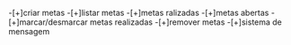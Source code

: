 -[+]criar metas
-[+]listar metas
   -[+]metas ralizadas
   -[+]metas abertas 
-[+]marcar/desmarcar metas realizadas
-[+]remover metas 
-[+]sistema de mensagem
